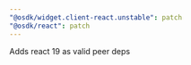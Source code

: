 ```yaml
---
"@osdk/widget.client-react.unstable": patch
"@osdk/react": patch
---
```


Adds react 19 as valid peer deps
